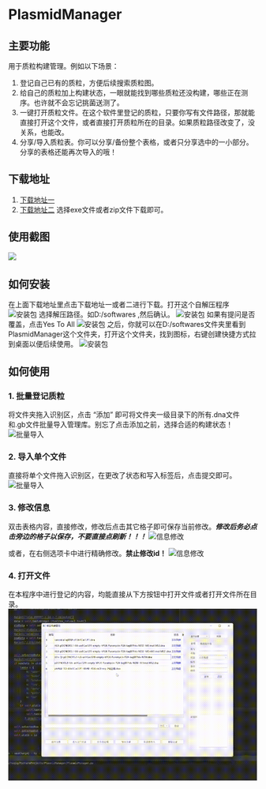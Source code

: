 # PlasmidManager
## 主要功能
用于质粒构建管理。例如以下场景：

1. 登记自己已有的质粒，方便后续搜索质粒图。
2. 给自己的质粒加上构建状态，一眼就能找到哪些质粒还没构建，哪些正在测序。也许就不会忘记挑菌送测了。
3. 一键打开质粒文件。在这个软件里登记的质粒，只要你写有文件路径，那就能直接打开这个文件，或者直接打开质粒所在的目录。如果质粒路径改变了，没关系，也能改。
4. 分享/导入质粒表。你可以分享/备份整个表格，或者只分享选中的一小部分。分享的表格还能再次导入的哦！

## 下载地址
1. [下载地址一](https://gitee.com/MasterChiefm/PlasmidManager/releases)
1. [下载地址二](https://github.com/Masterchiefm/PlasmidManager/releases)
选择exe文件或者zip文件下载即可。
## 使用截图
![](https://cdn.jsdelivr.net/gh/Masterchiefm/PlasmidManager/screenShot/0.png)

## 如何安装
在上面下载地址里点击下载地址一或者二进行下载。打开这个自解压程序
![安装包](https://gitee.com/MasterChiefm/PlasmidManager/raw/master/screenShot/start0.png)
选择解压路径。如D:/softwares ,然后确认。
![安装包](https://gitee.com/MasterChiefm/PlasmidManager/raw/master/screenShot/start2.png)
如果有提问是否覆盖，点击Yes To All
![安装包](https://gitee.com/MasterChiefm/PlasmidManager/raw/master/screenShot/start3.png)
之后，你就可以在D:/softwares文件夹里看到PlasmidManager这个文件夹，打开这个文件夹，找到图标，右键创建快捷方式拉到桌面以便后续使用。
![安装包](https://gitee.com/MasterChiefm/PlasmidManager/raw/master/screenShot/start0.png)

## 如何使用
### 1. 批量登记质粒
将文件夹拖入识别区，点击 “添加” 即可将文件夹一级目录下的所有.dna文件和.gb文件批量导入管理库。别忘了点击添加之前，选择合适的构建状态！
![批量导入](https://cdn.jsdelivr.net/gh/Masterchiefm/PlasmidManager/screenShot/1.gif)

### 2. 导入单个文件
直接将单个文件拖入识别区，在更改了状态和写入标签后，点击提交即可。
![批量导入](https://cdn.jsdelivr.net/gh/Masterchiefm/PlasmidManager/screenShot/2.gif)

### 3. 修改信息
双击表格内容，直接修改，修改后点击其它格子即可保存当前修改。***修改后务必点击旁边的格子以保存，不要直接点刷新！！！***
![信息修改](https://cdn.jsdelivr.net/gh/Masterchiefm/PlasmidManager/screenShot/3.gif)

或者，在右侧选项卡中进行精确修改。**禁止修改id！**
![信息修改](https://cdn.jsdelivr.net/gh/Masterchiefm/PlasmidManager/screenShot/4.gif)

### 4. 打开文件
在本程序中进行登记的内容，均能直接从下方按钮中打开文件或者打开文件所在目录。
![打开文件](https://raw.githubusercontent.com/Masterchiefm/PlasmidManager/master/screenShot/5.gif)
